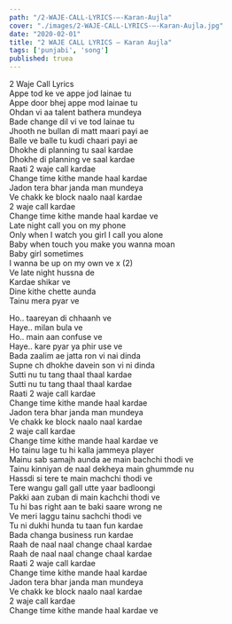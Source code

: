 ```yaml
---
path: "/2-WAJE-CALL-LYRICS-–-Karan-Aujla"
cover: "./images/2-WAJE-CALL-LYRICS-–-Karan-Aujla.jpg"
date: "2020-02-01"
title: "2 WAJE CALL LYRICS – Karan Aujla"
tags: ['punjabi', 'song']
published: truea
---
```

  
2 Waje Call Lyrics  
Appe tod ke ve appe jod lainae tu  
Appe door bhej appe mod lainae tu  
Ohdan vi aa talent bathera mundeya  
Bade change dil vi ve tod lainae tu  
Jhooth ne bullan di matt maari payi ae  
Balle ve balle tu kudi chaari payi ae  
Dhokhe di planning tu saal kardae  
Dhokhe di planning ve saal kardae  
Raati 2 waje call kardae  
Change time kithe mande haal kardae  
Jadon tera bhar janda man mundeya  
Ve chakk ke block naalo naal kardae  
2 waje call kardae  
Change time kithe mande haal kardae ve  
Late night call you on my phone  
Only when I watch you girl I call you alone  
Baby when touch you make you wanna moan  
Baby girl sometimes  
I wanna be up on my own ve x (2)  
Ve late night hussna de  
Kardae shikar ve  
Dine kithe chette aunda  
Tainu mera pyar ve  
  
  
  
  
  
  
Ho.. taareyan di chhaanh ve  
Haye.. milan bula ve  
Ho.. main aan confuse ve  
Haye.. kare pyar ya phir use ve  
Bada zaalim ae jatta ron vi nai dinda  
Supne ch dhokhe davein son vi ni dinda  
Sutti nu tu tang thaal thaal kardae  
Sutti nu tu tang thaal thaal kardae  
Raati 2 waje call kardae  
Change time kithe mande haal kardae  
Jadon tera bhar janda man mundeya  
Ve chakk ke block naalo naal kardae  
2 waje call kardae  
Change time kithe mande haal kardae ve  
Ho tainu lage tu hi kalla jammeya player  
Mainu sab samajh aunda ae main bachchi thodi ve  
Tainu kinniyan de naal dekheya main ghummde nu  
Hassdi si tere te main machchi thodi ve  
Tere wangu gall gall utte yaar badloongi  
Pakki aan zuban di main kachchi thodi ve  
Tu hi bas right aan te baki saare wrong ne  
Ve meri laggu tainu sachchi thodi ve  
Tu ni dukhi hunda tu taan fun kardae  
Bada changa business run kardae  
Raah de naal naal change chaal kardae  
Raah de naal naal change chaal kardae  
Raati 2 waje call kardae  
Change time kithe mande haal kardae  
Jadon tera bhar janda man mundeya  
Ve chakk ke block naalo naal kardae  
2 waje call kardae  
Change time kithe mande haal kardae ve  
